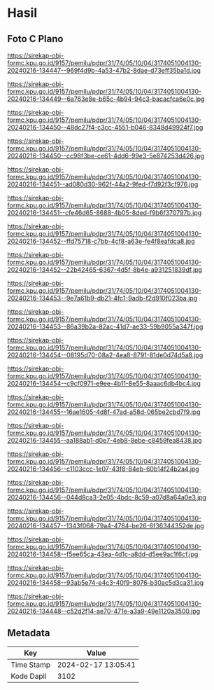 # Hasil

## Foto C Plano

https://sirekap-obj-formc.kpu.go.id/9157/pemilu/pdpr/31/74/05/10/04/3174051004130-20240216-134447--969f4d9b-4a53-47b2-8dae-d73eff35ba1d.jpg

https://sirekap-obj-formc.kpu.go.id/9157/pemilu/pdpr/31/74/05/10/04/3174051004130-20240216-134449--6a763e8e-b65c-4b94-94c3-bacacfca6e0c.jpg

https://sirekap-obj-formc.kpu.go.id/9157/pemilu/pdpr/31/74/05/10/04/3174051004130-20240216-134450--48dc27f4-c3cc-4551-b046-8348d49924f7.jpg

https://sirekap-obj-formc.kpu.go.id/9157/pemilu/pdpr/31/74/05/10/04/3174051004130-20240216-134450--cc98f3be-ce61-4dd6-99e3-5e874253d426.jpg

https://sirekap-obj-formc.kpu.go.id/9157/pemilu/pdpr/31/74/05/10/04/3174051004130-20240216-134451--ad080d30-962f-44a2-9fed-f7d92f3cf976.jpg

https://sirekap-obj-formc.kpu.go.id/9157/pemilu/pdpr/31/74/05/10/04/3174051004130-20240216-134451--cfe46d65-8688-4b05-8ded-f9b6f370797b.jpg

https://sirekap-obj-formc.kpu.go.id/9157/pemilu/pdpr/31/74/05/10/04/3174051004130-20240216-134452--ffd75718-c7bb-4cf8-a63e-fe4f8eafdca8.jpg

https://sirekap-obj-formc.kpu.go.id/9157/pemilu/pdpr/31/74/05/10/04/3174051004130-20240216-134452--22b42465-6367-4d5f-8b4e-a931251839df.jpg

https://sirekap-obj-formc.kpu.go.id/9157/pemilu/pdpr/31/74/05/10/04/3174051004130-20240216-134453--9e7a61b9-db21-4fc1-9adb-f2d910f023ba.jpg

https://sirekap-obj-formc.kpu.go.id/9157/pemilu/pdpr/31/74/05/10/04/3174051004130-20240216-134453--86a39b2a-82ac-41d7-ae33-59b9055a347f.jpg

https://sirekap-obj-formc.kpu.go.id/9157/pemilu/pdpr/31/74/05/10/04/3174051004130-20240216-134454--08195d70-08a2-4ea8-8791-81de0d74d5a8.jpg

https://sirekap-obj-formc.kpu.go.id/9157/pemilu/pdpr/31/74/05/10/04/3174051004130-20240216-134454--c9cf0971-e9ee-4b11-8e55-8aaac6db4bc4.jpg

https://sirekap-obj-formc.kpu.go.id/9157/pemilu/pdpr/31/74/05/10/04/3174051004130-20240216-134455--16ae1605-4d8f-47ad-a58d-065be2cbd7f9.jpg

https://sirekap-obj-formc.kpu.go.id/9157/pemilu/pdpr/31/74/05/10/04/3174051004130-20240216-134455--aa188ab1-d0e7-4eb8-8ebe-c8459fea8438.jpg

https://sirekap-obj-formc.kpu.go.id/9157/pemilu/pdpr/31/74/05/10/04/3174051004130-20240216-134456--c1103ccc-1e07-43f8-84eb-60b14f24b2a4.jpg

https://sirekap-obj-formc.kpu.go.id/9157/pemilu/pdpr/31/74/05/10/04/3174051004130-20240216-134456--044d8ca3-2e05-4bdc-8c59-a07d8a64a0e3.jpg

https://sirekap-obj-formc.kpu.go.id/9157/pemilu/pdpr/31/74/05/10/04/3174051004130-20240216-134457--1343f068-79a4-4784-be26-6f36344352de.jpg

https://sirekap-obj-formc.kpu.go.id/9157/pemilu/pdpr/31/74/05/10/04/3174051004130-20240216-134458--f5ee65ca-43ea-4d1c-a8dd-d5ee9ac1f6cf.jpg

https://sirekap-obj-formc.kpu.go.id/9157/pemilu/pdpr/31/74/05/10/04/3174051004130-20240216-134458--93ab5e74-e4c3-40f9-8076-b30ac5d3ca31.jpg

https://sirekap-obj-formc.kpu.go.id/9157/pemilu/pdpr/31/74/05/10/04/3174051004130-20240216-134448--c52d2f14-ae70-471e-a3a9-49e1120a3500.jpg


## Metadata

| Key        | Value               |
| ---------- | ------------------- |
| Time Stamp | 2024-02-17 13:05:41 |
| Kode Dapil | 3102                |



